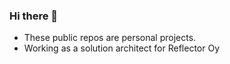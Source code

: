 ### Hi there 👋

-  These public repos are personal projects.
-  Working as a solution architect for Reflector Oy
